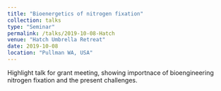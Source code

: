 ```yaml
---
title: "Bioenergetics of nitrogen fixation"
collection: talks
type: "Seminar"
permalink: /talks/2019-10-08-Hatch
venue: "Hatch Umbrella Retreat"
date: 2019-10-08
location: "Pullman WA, USA"
---
```


Highlight talk for grant meeting, showing importnace of bioengineering nitrogen fixation and the present challenges. 